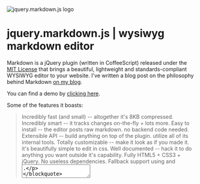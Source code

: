 ![jquery.markdown.js logo](http://i.imgur.com/K6IrS.png)

# jquery.markdown.js | wysiwyg markdown editor
Markdown is a jQuery plugin (written in CoffeeScript) released under the [MIT License](http://mit-license.org/) that brings a beautiful, lightweight and standards-compliant WYSIWYG editor to your website. I've written a blog post on the philosophy behind Markdown [on my blog](http://bilaw.al/jquery-markdown-js/).

You can find a demo by [clicking here](http://bilaw.al/jquery-markdown-demo/).

Some of the features it boasts:
> Incredibly fast (and small) -- altogether it's 8KB compressed.
> Incredibly smart -- it tracks changes on-the-fly + lots more.
> Easy to install -- the editor posts raw markdown. no backend code needed.
> Extensible API -- build anything on top of the plugin. utilize all of its internal tools.
> Totally customizable -- make it look as if you made it. it's beautifully simple to edit in css.
> Well documented -- hack it to do anything you want outside it's capability.
> Fully HTML5 + CSS3 + jQuery. No useless dependencies. Fallback support using <noscript> and <textarea>.

## Installation
It's incredibly easy to install. If you're cool, you can skip the first step (seriously!).

1. Download jquery.markdown.js to desired local directory
    https://github.com/bih/jquery.markdown.js/archive/master.zip

2. In your HTML document, include this in your header:
    <link rel="stylesheet" href="css/jquery.markdown.css" type="text/css" />

3. Insert this to where you want the editor
    <div id="markdown-editor"></div>

4. Then insert this in your footer.
    <script type="text/javascript" src="css/jquery.markdown.js"></script>
    <script type="text/javascript">
      // The first parameter is the code below is the pre-instance API.
      var instance = $("#markdown-editor").markdown({
                       editable: true
                     });

      // instance is now the post-instance API.
    </script>

5. Your now successfully installed!

## Advanced
This plugin boasts a powerful, extensive API (in two forms: pre-and-post instance) for full control.

#### Pre-instance API
The settings you can load when initializing the .markdown() instance are:
> [class_name]           -- This allows you to customize the styling of each Markdown instance.
> [textarea_name]        -- This allows you to set the name of the textarea which posts raw Markdown.
> [focus]                -- Whether the editor should be in focus on loading.
> [spellcheck]           -- Whether you wish to enable HTML5's native spellcheck feature.
> [editable]             -- Should the editor be editable? This can be enabled at anytime using the in
> [text]                 -- Any Markdown you wish to load? This method is highly recommended over other forms to avoid browser rendering of tags.
> [onload]               -- Run an anonymous or named function when text is changed.
> [onchange]             -- Run an anonymous or named function when text is changed.
> [development]          -- Active our unstable features? Only for those playing about with the code.

##### Post-instance API
The functions you can call under "instance" or whatever your variable is (i.e. "instance.development(true)") are:
> .development(true|false)     -- This enables/disables the unstable features.
> .editable(true|false)        -- This enables/disables whether you can edit on the editor.
> .focus()                     -- This places focus on the editor.
> .parse()                     -- Manually parse. If you changed the content via jQuery (and not the library), use this to parse.
> .spellcheck(true|false)      -- This enables/disables the native HTML5 spellcheck functionality.
> .text("# Hello...")          -- This changes the Markdown text in the editor and re-parses automatically.
> .version()                   -- This shows the jquery.markdown version number of the instance.
> .unbind()                    -- This unbinds the jquery.markdown library to this object.


## About
This plugin was happily developed by Bilawal Hameed, a hacker and entrepreneur. I hacked HTML5 to discover this functionality, and quite frankly, I hated two editors for one piece of text. So, all grace, jquery.markdown should develop into a great piece of kit.

I won't say it's quite ready for production just yet. It doesn't support the (full John Gruber Markdown specification](http://daringfireball.net/projects/markdown/syntax) but it should very quickly. I merely hacked this together in a week, and I felt it would be great to open source for all these beautiful websites who deserve a half-decent Markdown experience.
